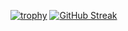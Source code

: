[![trophy](https://github-profile-trophy.vercel.app/?username=Blackmorse)](https://github.com/ryo-ma/github-profile-trophy)
[![GitHub Streak](https://streak-stats.demolab.com/?user=Blackmorse)](https://git.io/streak-stats)
